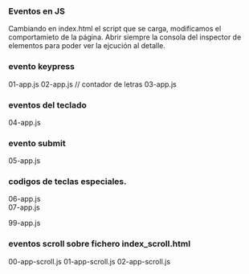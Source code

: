 ### Eventos en JS
Cambiando en index.html el script que se carga, modificamos el comportamieto de la página. Abrir siempre la consola del inspector de elementos para poder ver la ejcución al detalle.
### evento keypress
01-app.js
02-app.js  // contador de letras
03-app.js
### eventos del teclado
04-app.js
### evento submit
05-app.js
### codigos de teclas especiales. 
06-app.js  
07-app.js

99-app.js
### eventos scroll sobre fichero index_scroll.html
00-app-scroll.js
01-app-scroll.js
02-app-scroll.js